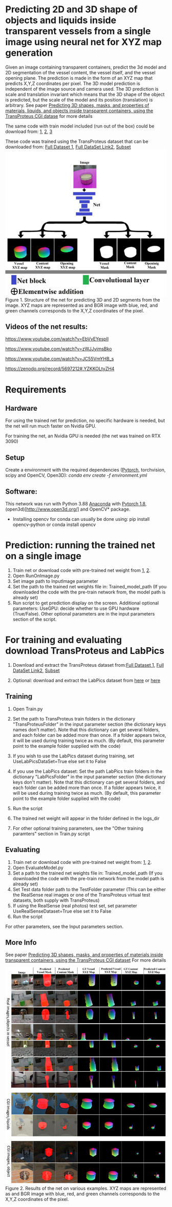 # Predicting 2D and 3D shape of objects and liquids inside transparent vessels from a single image using neural net for XYZ map generation


Given an image containing transparent containers, predict the 3d model and 2D segmentation of the vessel content, the vessel itself, and the vessel opening plane.
The prediction is made in the form of an XYZ map that predicts X,Y,Z coordinates per pixel. 
The 3D model prediction is independent of the image source and camera used.
The 3D prediction is scale and translation invariant which means that the 3D shape of the object is predicted, but the scale of the model and its position (translation) is arbitrary.
See paper [Predicting 3D shapes, masks, and properties of materials, liquids, and objects inside transparent containers, using the TransProteus CGI datase](https://pubs.rsc.org/en/content/articlelanding/2022/dd/d1dd00014d) for more details

The same code with train model included (run out of the box) could be download from: [1](https://icedrive.net/s/bY1QhVjgawkgWabXVb9vuZ2fXbfC), [2](https://e.pcloud.link/publink/show?code=XZEI55ZNk2cL139W78o1FMk35VeG5j9Jzck), [3](https://zenodo.org/record/5868475#.YeZ5d_tyZH5)

These code was trained using the TransProteus dataset that can be downloaded from: [Full Dataset 1](https://e.pcloud.link/publink/show?code=kZfx55Zx1GOrl4aUwXDrifAHUPSt7QUAIfV),  [Full DataSet Link2](https://icedrive.net/1/6cZbP5dkNG), [Subset](https://zenodo.org/record/5508261#.YUGsd3tE1H4)
![](/Figure1.jpg)
Figure 1. Structure of the net for predicting 3D and 2D segments from the image. XYZ maps are represented as and BGR image with blue, red, and green channels corresponds to the X,Y,Z coordinates of the pixel.

## Videos of the net results:

https://www.youtube.com/watch?v=EbVvEYespII

https://www.youtube.com/watch?v=zWJJyjmsBko

https://www.youtube.com/watch?v=JC55VmYHB_s

https://zenodo.org/record/5697212#.YZKKOLtyZH4


  
# Requirements
## Hardware
For using the trained net for prediction, no specific hardware is needed, but the net will run much faster on Nvidia GPU.

For training the net, an Nvidia GPU is needed (the net was trained on RTX 3090)

## Setup
Create a environment with the required dependencies ([Pytorch](https://pytorch.org/), torchvision, scipy and OpenCV, Open3D): *conda env create -f environment.yml*

## Software:
This network was run with Python 3.88 [Anaconda](https://www.anaconda.com/download/) with  [Pytorch 1.8](https://pytorch.org/), (open3d)[http://www.open3d.org/] and OpenCV* package.
* Installing opencv for conda can usually be done using: pip install opencv-python or conda install opencv

# Prediction: running the trained net on  a single image

1. Train net or download code with pre-trained net weight from [1](https://icedrive.net/s/bY1QhVjgawkgWabXVb9vuZ2fXbfC), [2](https://zenodo.org/record/5868475#.YeZ5d_tyZH5).
2. Open RunOnImage.py
3. Set image path to InputImage parameter
4. Set the path to the trained net weights  file in: Trained_model_path  (If you downloaded the code with the pre-train network from, the model path is already set) 
5. Run script to get prediction display on the screen.
Additional optional parameters: 
UseGPU: decide whether to use GPU hardware (True/False).
Other optional parameters are in the input parameters section of the script.

# For training and evaluating download TransProteus and LabPics

1. Download and extract the TransProteus dataset from:[Full Dataset 1](https://e.pcloud.link/publink/show?code=kZfx55Zx1GOrl4aUwXDrifAHUPSt7QUAIfV),  [Full DataSet Link2](https://icedrive.net/1/6cZbP5dkNG), [Subset](https://zenodo.org/record/5508261#.YUGsd3tE1H4)

3. Optional: download and extract the LabPics dataset from [here](https://zenodo.org/record/4736111#.YTkdcFtE1H4) or [here](https://www.kaggle.com/sagieppel/labpics-chemistry-labpics-medical)

## Training

1. Open Train.py
3. Set the path to TransProteus train folders in the dictionary "TransProteusFolder" in the input parameter section (the dictionary keys names don't matter). 
Note that this dictionary can get several folders, and each folder can be added more than once. If a folder appears twice, it will be used during training twice as much.
(By default, this parameter point to the example folder supplied with the code)

4. If you wish to use the LabPics dataset during training, set UseLabPicsDataSet=True  else set it to False

5. If you use the LabPics dataset: Set the path LabPics train folders in the dictionary  "LabPicsFolder" in the input parameter section (the dictionary keys don't matter).  Note that this dictionary can get several folders, and each folder can be added more than once. If a folder appears twice, it will be used during training twice as much.
(By default, this parameter point to the example folder supplied with the code)

6. Run the script
7. The trained net weight will appear in the folder defined in the  logs_dir 
8. For other optional training parameters, see the "Other training paramters" section in Train.py script

## Evaluating 

1. Train net or download code with pre-trained net weight from: [1](https://icedrive.net/s/bY1QhVjgawkgWabXVb9vuZ2fXbfC), [2](https://zenodo.org/record/5868475#.YeZ5d_tyZH5).
2. Open EvaluateModel.py
3. Set a path to the trained net weights  file in: Trained_model_path  (If you downloaded the code with the pre-train network from  the model path is already set) 
4. Set Test data folder  path to the  TestFolder parameter (This can be either the RealSense real images or one of the TransProteus virtual test datasets, both supply with TransProteus)
5. If using the RealSense (real photos) test set,  set parameter UseRealSenseDataset=True else set it to False
6. Run the script

For other parameters, see the Input parameters section.


## More Info 
See paper [Predicting 3D shapes, masks, and properties of materials inside transparent containers, using the TransProteus CGI dataset](https://pubs.rsc.org/en/content/articlelanding/2022/dd/d1dd00014d) For more details



![](/Figure2.jpg)
Figure 2. Results of the net on various examples. XYZ maps are represented as and BGR image with blue, red, and green channels corresponds to the X,Y,Z coordinates of the pixel.
